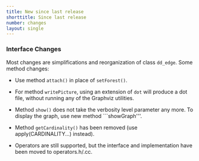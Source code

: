 ```yaml
---
title: New since last release
shorttitle: Since last release
number: changes
layout: single
---
```


### Interface Changes

Most changes are simplifications and reorganization of class ```dd_edge```.
Some method changes:

* Use method ```attach()``` in place of ```setForest()```.

* For method ```writePicture```, using an extension of ```dot```
  will produce a dot file, without running any of the Graphviz utilities.

* Method ```show()``` does not take the verbosity level parameter
  any more.
  To display the graph, use new method ```showGraph'''.

* Method ```getCardinality()``` has been removed
    (use apply(CARDINALITY...) instead).

* Operators are still supported, but the interface and implementation
  have been moved to operators.h/.cc.

